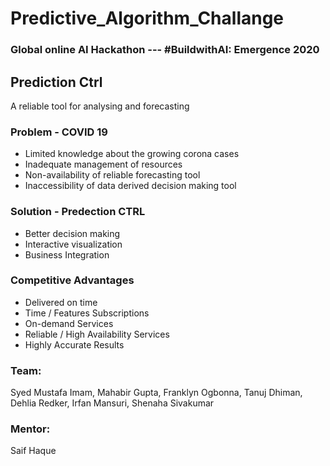 # Predictive_Algorithm_Challange
### Global online AI Hackathon --- #BuildwithAI: Emergence 2020

## Prediction Ctrl
A reliable tool for analysing and forecasting


### Problem - COVID 19
- Limited knowledge about the growing corona cases
- Inadequate management of resources
- Non-availability of reliable forecasting tool
- Inaccessibility of data derived decision making tool

### Solution - Predection CTRL
- Better decision making 
- Interactive visualization 
- Business Integration 

### Competitive Advantages
- Delivered on time
- Time / Features Subscriptions
- On-demand Services
- Reliable / High Availability Services
- Highly Accurate Results


### Team:
Syed Mustafa Imam,
Mahabir Gupta,
Franklyn Ogbonna,
Tanuj Dhiman,
Dehlia Redker,
Irfan Mansuri,
Shenaha Sivakumar


### Mentor:
Saif Haque


